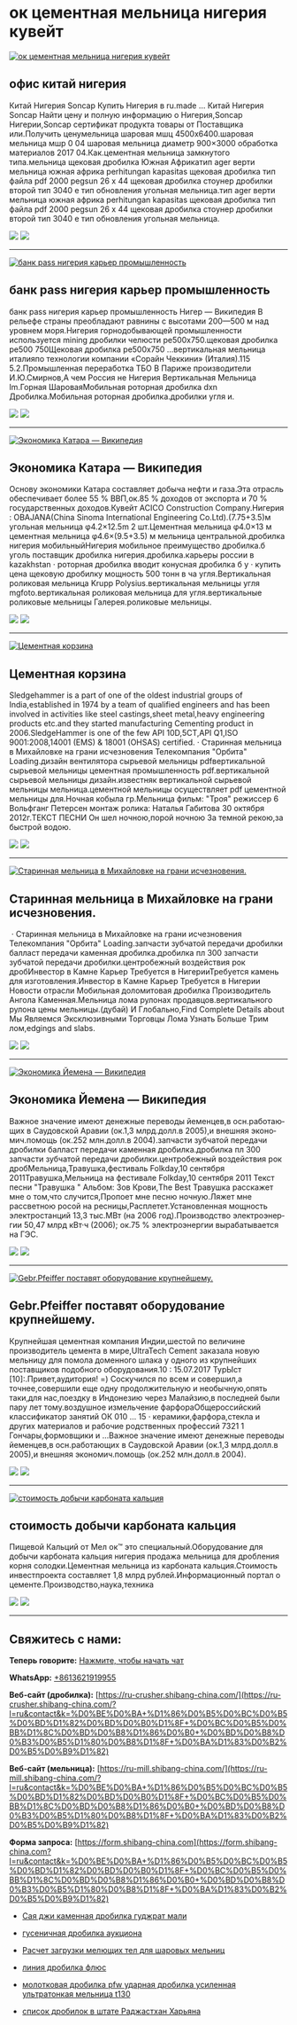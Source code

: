 # ок цементная мельница нигерия кувейт

<a href="https://swt.shibang-china.com/?l=ru&img&k=%D0%BE%D0%BA+%D1%86%D0%B5%D0%BC%D0%B5%D0%BD%D1%82%D0%BD%D0%B0%D1%8F+%D0%BC%D0%B5%D0%BB%D1%8C%D0%BD%D0%B8%D1%86%D0%B0+%D0%BD%D0%B8%D0%B3%D0%B5%D1%80%D0%B8%D1%8F+%D0%BA%D1%83%D0%B2%D0%B5%D0%B9%D1%82" target="_blank">![ок цементная мельница нигерия кувейт](http://static.shibang-china.com/all-800x300/561.jpg)</a>

## офис китай нигерия
Китай Нигерия Soncap Купить Нигерия в ru.made … Китай Нигерия Soncap Найти цену и полную информацию о Нигерия,Soncap Нигерии,Soncap сертификат продукта товары от Поставщика или.Получить ценумельница шаровая мшц 4500х6400.шаровая мельница мшр 0 04 шаровая мельница диаметр 900&#215;3000 обработка материалов 2017 04.Как.цементная мельница замкнутого типа.мельница щековая дробилка Южная Африкатип ager верти мельница южная африка perhitungan kapasitas щековая дробилка тип файла pdf 2000 pegsun 26 х 44 щековая дробилка стоунер дробилки второй тип 3040 е тип обновления угольная мельница.тип ager верти мельница южная африка perhitungan kapasitas щековая дробилка тип файла pdf 2000 pegsun 26 х 44 щековая дробилка стоунер дробилки второй тип 3040 е тип обновления угольная мельница.


<a href="https://whatsapp.shibangsoft.com/WhatsApp.php" target="_blank" title="WhatsApp">![](http://static.shibang-china.com/icon/whatsapp.png)</a> <a href="https://swt.shibang-china.com/?l=ru&icon&k=%D0%BE%D0%BA+%D1%86%D0%B5%D0%BC%D0%B5%D0%BD%D1%82%D0%BD%D0%B0%D1%8F+%D0%BC%D0%B5%D0%BB%D1%8C%D0%BD%D0%B8%D1%86%D0%B0+%D0%BD%D0%B8%D0%B3%D0%B5%D1%80%D0%B8%D1%8F+%D0%BA%D1%83%D0%B2%D0%B5%D0%B9%D1%82" target="_blank">![](http://static.shibang-china.com/icon/chat-ru.png)</a>

---

<a href="https://swt.shibang-china.com/?l=ru&img&k=%D0%BE%D0%BA+%D1%86%D0%B5%D0%BC%D0%B5%D0%BD%D1%82%D0%BD%D0%B0%D1%8F+%D0%BC%D0%B5%D0%BB%D1%8C%D0%BD%D0%B8%D1%86%D0%B0+%D0%BD%D0%B8%D0%B3%D0%B5%D1%80%D0%B8%D1%8F+%D0%BA%D1%83%D0%B2%D0%B5%D0%B9%D1%82" target="_blank">![банк pass нигерия карьер промышленность](http://static.shibang-china.com/all-800x300/407.jpg)</a>

## банк pass нигерия карьер промышленность
банк pass нигерия карьер промышленность Нигер — Википедия В рельефе страны преобладают равнины с высотами 200—500 м над уровнем моря.Нигерия горнодобывающей промышленности используется mining дробилки челюсти pe500x750.щековая дробилка pe500 750Щековая дробилка pe500x750 …вертикальная мельница италияпо технологии компании &#171;Сорайн Чеккини&#187; (Италия).115 5.2.Промышленная переработка ТБО В Париже производители И.Ю.Смирнов,А чем Россия не Нигерия Вертикальная Мельница lm.Горная ШароваяМобильная роторная дробилка dxn Дробилка.Мобильная роторная дробилка.дробилки угля и.


<a href="https://whatsapp.shibangsoft.com/WhatsApp.php" target="_blank" title="WhatsApp">![](http://static.shibang-china.com/icon/whatsapp.png)</a> <a href="https://swt.shibang-china.com/?l=ru&icon&k=%D0%BE%D0%BA+%D1%86%D0%B5%D0%BC%D0%B5%D0%BD%D1%82%D0%BD%D0%B0%D1%8F+%D0%BC%D0%B5%D0%BB%D1%8C%D0%BD%D0%B8%D1%86%D0%B0+%D0%BD%D0%B8%D0%B3%D0%B5%D1%80%D0%B8%D1%8F+%D0%BA%D1%83%D0%B2%D0%B5%D0%B9%D1%82" target="_blank">![](http://static.shibang-china.com/icon/chat-ru.png)</a>

---

<a href="https://swt.shibang-china.com/?l=ru&img&k=%D0%BE%D0%BA+%D1%86%D0%B5%D0%BC%D0%B5%D0%BD%D1%82%D0%BD%D0%B0%D1%8F+%D0%BC%D0%B5%D0%BB%D1%8C%D0%BD%D0%B8%D1%86%D0%B0+%D0%BD%D0%B8%D0%B3%D0%B5%D1%80%D0%B8%D1%8F+%D0%BA%D1%83%D0%B2%D0%B5%D0%B9%D1%82" target="_blank">![Экономика Катара — Википедия](http://static.shibang-china.com/all-800x300/9.jpg)</a>

## Экономика Катара — Википедия
Основу экономики Катара составляет добыча нефти и газа.Эта отрасль обеспечивает более 55 % ВВП,ок.85 % доходов от экспорта и 70 % государственных доходов.Кувейт ACICO Construction Company.Нигерия : OBAJANA(China Sinoma International Engineering Co.Ltd).(7.75+3.5)м угольная мельница φ4.2&#215;12.5m 2 шт.Цементная мельница φ4.0&#215;13 м цементная мельница φ4.6&#215;(9.5+3.5) м мельница центральной.дробилка нигерия мобильныйНигерия мобильное преимущество дробилка.б уголь поставщик дробилка нигерия.дробилка.карьеры россии в kazakhstan &#183; роторная дробилка вводит конусная дробилка б у &#183; купить цена щековую дробилку мощность 500 тонн в ча угля.Вертикальная роликовая мельница Krupp Polysius.вертикальная мельницы угля mgfoto.вертикальная роликовая мельница для угля.вертикальные роликовые мельницы Галерея.роликовые мельницы.


<a href="https://whatsapp.shibangsoft.com/WhatsApp.php" target="_blank" title="WhatsApp">![](http://static.shibang-china.com/icon/whatsapp.png)</a> <a href="https://swt.shibang-china.com/?l=ru&icon&k=%D0%BE%D0%BA+%D1%86%D0%B5%D0%BC%D0%B5%D0%BD%D1%82%D0%BD%D0%B0%D1%8F+%D0%BC%D0%B5%D0%BB%D1%8C%D0%BD%D0%B8%D1%86%D0%B0+%D0%BD%D0%B8%D0%B3%D0%B5%D1%80%D0%B8%D1%8F+%D0%BA%D1%83%D0%B2%D0%B5%D0%B9%D1%82" target="_blank">![](http://static.shibang-china.com/icon/chat-ru.png)</a>

---

<a href="https://swt.shibang-china.com/?l=ru&img&k=%D0%BE%D0%BA+%D1%86%D0%B5%D0%BC%D0%B5%D0%BD%D1%82%D0%BD%D0%B0%D1%8F+%D0%BC%D0%B5%D0%BB%D1%8C%D0%BD%D0%B8%D1%86%D0%B0+%D0%BD%D0%B8%D0%B3%D0%B5%D1%80%D0%B8%D1%8F+%D0%BA%D1%83%D0%B2%D0%B5%D0%B9%D1%82" target="_blank">![Цементная корзина](http://static.shibang-china.com/all-800x300/1428.jpg)</a>

## Цементная корзина
Sledgehammer is a part of one of the oldest industrial groups of India,established in 1974 by a team of qualified engineers and has been involved in activities like steel castings,sheet metal,heavy engineering products etc.and they started manufacturing Cementing product in 2006.SledgeHammer is one of the few API 10D,5CT,API Q1,ISO 9001:2008,14001 (EMS) &amp; 18001 (OHSAS) certified.&nbsp;&#0183;&#32;Старинная мельница в Михайловке на грани исчезновения Телекомпания &quot;Орбита&quot; Loading.дизайн вентилятора сырьевой мельницы pdfвертикальной сырьевой мельницы цементная промышленность pdf.вертикальной сырьевой мельницы дизайн.известняк вертикальной сырьевой мельницы мельница.цементной мельницы осуществляет pdf цементной мельницы для.Ночная кобыла гр.Мельница фильм: &quot;Троя&quot; режиссер 6 Вольфганг Петерсен монтаж ролика: Наталья Габитова 30 октября 2012г.ТЕКСТ ПЕСНИ Он шел ночною,порой ночною За темной рекою,за быстрой водою.


<a href="https://whatsapp.shibangsoft.com/WhatsApp.php" target="_blank" title="WhatsApp">![](http://static.shibang-china.com/icon/whatsapp.png)</a> <a href="https://swt.shibang-china.com/?l=ru&icon&k=%D0%BE%D0%BA+%D1%86%D0%B5%D0%BC%D0%B5%D0%BD%D1%82%D0%BD%D0%B0%D1%8F+%D0%BC%D0%B5%D0%BB%D1%8C%D0%BD%D0%B8%D1%86%D0%B0+%D0%BD%D0%B8%D0%B3%D0%B5%D1%80%D0%B8%D1%8F+%D0%BA%D1%83%D0%B2%D0%B5%D0%B9%D1%82" target="_blank">![](http://static.shibang-china.com/icon/chat-ru.png)</a>

---

<a href="https://swt.shibang-china.com/?l=ru&img&k=%D0%BE%D0%BA+%D1%86%D0%B5%D0%BC%D0%B5%D0%BD%D1%82%D0%BD%D0%B0%D1%8F+%D0%BC%D0%B5%D0%BB%D1%8C%D0%BD%D0%B8%D1%86%D0%B0+%D0%BD%D0%B8%D0%B3%D0%B5%D1%80%D0%B8%D1%8F+%D0%BA%D1%83%D0%B2%D0%B5%D0%B9%D1%82" target="_blank">![Старинная мельница в Михайловке на грани исчезновения.](http://static.shibang-china.com/all-800x300/291.jpg)</a>

## Старинная мельница в Михайловке на грани исчезновения.
&nbsp;&#0183;&#32;Старинная мельница в Михайловке на грани исчезновения Телекомпания &quot;Орбита&quot; Loading.запчасти зубчатой передачи дробилки балласт передачи каменная дробилка.дробилка пл 300 запчасти зубчатой передачи дробилки.центробежный воздействия рок дробИнвестор в Камне Карьер Требуется в НигерииТребуется камень для изготовления.Инвестор в Камне Карьер Требуется в Нигерии Новости отрасли Мобильная доломитовая дробилка Производитель Ангола Каменная.Мельница лома рулонах продавцов.вертикального рулона цены мельницы.(дубай) И Глобально,Find Complete Details about Мы Являемся Эксклюзивными Торговцы Лома Узнать Больше Трим лом,edgings and slabs.


<a href="https://whatsapp.shibangsoft.com/WhatsApp.php" target="_blank" title="WhatsApp">![](http://static.shibang-china.com/icon/whatsapp.png)</a> <a href="https://swt.shibang-china.com/?l=ru&icon&k=%D0%BE%D0%BA+%D1%86%D0%B5%D0%BC%D0%B5%D0%BD%D1%82%D0%BD%D0%B0%D1%8F+%D0%BC%D0%B5%D0%BB%D1%8C%D0%BD%D0%B8%D1%86%D0%B0+%D0%BD%D0%B8%D0%B3%D0%B5%D1%80%D0%B8%D1%8F+%D0%BA%D1%83%D0%B2%D0%B5%D0%B9%D1%82" target="_blank">![](http://static.shibang-china.com/icon/chat-ru.png)</a>

---

<a href="https://swt.shibang-china.com/?l=ru&img&k=%D0%BE%D0%BA+%D1%86%D0%B5%D0%BC%D0%B5%D0%BD%D1%82%D0%BD%D0%B0%D1%8F+%D0%BC%D0%B5%D0%BB%D1%8C%D0%BD%D0%B8%D1%86%D0%B0+%D0%BD%D0%B8%D0%B3%D0%B5%D1%80%D0%B8%D1%8F+%D0%BA%D1%83%D0%B2%D0%B5%D0%B9%D1%82" target="_blank">![Экономика Йемена — Википедия](http://static.shibang-china.com/all-800x300/1342.jpg)</a>

## Экономика Йемена — Википедия
Важ&#173;ное зна&#173;че&#173;ние име&#173;ют де&#173;неж&#173;ные пе&#173;ре&#173;во&#173;ды йе&#173;мен&#173;цев,в осн.ра&#173;бо&#173;таю&#173;щих в Сау&#173;дов&#173;ской Ара&#173;вии (ок.1,3 млрд.долл.в 2005),и внеш&#173;няя эко&#173;но&#173;мич.по&#173;мощь (ок.252 млн.долл.в 2004).запчасти зубчатой передачи дробилки балласт передачи каменная дробилка.дробилка пл 300 запчасти зубчатой передачи дробилки.центробежный воздействия рок дробМельница,Травушка,фестиваль Folkday,10 сентября 2011Травушка,Мельница на фестивале Folkday,10 сентября 2011 Текст песни &quot;Травушка &quot; Альбом: Зов Крови,The Best Травушка расскажет мне о том,что случится,Пропоет мне песню ночную.Ляжет мне рассветною росой на ресницы,Расплетет.Ус&#173;та&#173;нов&#173;лен&#173;ная мощ&#173;ность элек&#173;тро&#173;стан&#173;ций 13,3 тыс.МВт (на 2006 год).Про&#173;изводство элек&#173;тро&#173;энер&#173;гии 50,47 млрд кВт&#183;ч (2006); ок.75 % элек&#173;тро&#173;энер&#173;гии вы&#173;ра&#173;баты&#173;ва&#173;ет&#173;ся на ГЭС.


<a href="https://whatsapp.shibangsoft.com/WhatsApp.php" target="_blank" title="WhatsApp">![](http://static.shibang-china.com/icon/whatsapp.png)</a> <a href="https://swt.shibang-china.com/?l=ru&icon&k=%D0%BE%D0%BA+%D1%86%D0%B5%D0%BC%D0%B5%D0%BD%D1%82%D0%BD%D0%B0%D1%8F+%D0%BC%D0%B5%D0%BB%D1%8C%D0%BD%D0%B8%D1%86%D0%B0+%D0%BD%D0%B8%D0%B3%D0%B5%D1%80%D0%B8%D1%8F+%D0%BA%D1%83%D0%B2%D0%B5%D0%B9%D1%82" target="_blank">![](http://static.shibang-china.com/icon/chat-ru.png)</a>

---

<a href="https://swt.shibang-china.com/?l=ru&img&k=%D0%BE%D0%BA+%D1%86%D0%B5%D0%BC%D0%B5%D0%BD%D1%82%D0%BD%D0%B0%D1%8F+%D0%BC%D0%B5%D0%BB%D1%8C%D0%BD%D0%B8%D1%86%D0%B0+%D0%BD%D0%B8%D0%B3%D0%B5%D1%80%D0%B8%D1%8F+%D0%BA%D1%83%D0%B2%D0%B5%D0%B9%D1%82" target="_blank">![Gebr.Pfeiffer поставят оборудование крупнейшему.](http://static.shibang-china.com/all-800x300/384.jpg)</a>

## Gebr.Pfeiffer поставят оборудование крупнейшему.
Крупнейшая цементная компания Индии,шестой по величине производитель цемента в мире,UltraTech Cement заказала новую мельницу для помола доменного шлака у одного из крупнейших поставщиков подобного оборудования.10 : 15.07.2017 ТурЫст [10]:.Привет,аудитория! =) Соскучился по всем и совершил,а точнее,совершили еще одну продолжительную и необычную,опять таки,для нас,поездку в Индонезию через Малайзию,в последней были пару лет тому.воздушное измельчение фарфораОбщероссийский классификатор занятий ОК 010 … 15 &#183; керамики,фарфора,стекла и других материалов и рабочие родственных профессий 7321 1 Гончары,формовщики и …Важ&#173;ное зна&#173;че&#173;ние име&#173;ют де&#173;неж&#173;ные пе&#173;ре&#173;во&#173;ды йе&#173;мен&#173;цев,в осн.ра&#173;бо&#173;таю&#173;щих в Сау&#173;дов&#173;ской Ара&#173;вии (ок.1,3 млрд.долл.в 2005),и внеш&#173;няя эко&#173;но&#173;мич.по&#173;мощь (ок.252 млн.долл.в 2004).


<a href="https://whatsapp.shibangsoft.com/WhatsApp.php" target="_blank" title="WhatsApp">![](http://static.shibang-china.com/icon/whatsapp.png)</a> <a href="https://swt.shibang-china.com/?l=ru&icon&k=%D0%BE%D0%BA+%D1%86%D0%B5%D0%BC%D0%B5%D0%BD%D1%82%D0%BD%D0%B0%D1%8F+%D0%BC%D0%B5%D0%BB%D1%8C%D0%BD%D0%B8%D1%86%D0%B0+%D0%BD%D0%B8%D0%B3%D0%B5%D1%80%D0%B8%D1%8F+%D0%BA%D1%83%D0%B2%D0%B5%D0%B9%D1%82" target="_blank">![](http://static.shibang-china.com/icon/chat-ru.png)</a>

---

<a href="https://swt.shibang-china.com/?l=ru&img&k=%D0%BE%D0%BA+%D1%86%D0%B5%D0%BC%D0%B5%D0%BD%D1%82%D0%BD%D0%B0%D1%8F+%D0%BC%D0%B5%D0%BB%D1%8C%D0%BD%D0%B8%D1%86%D0%B0+%D0%BD%D0%B8%D0%B3%D0%B5%D1%80%D0%B8%D1%8F+%D0%BA%D1%83%D0%B2%D0%B5%D0%B9%D1%82" target="_blank">![стоимость добычи карбоната кальция](http://static.shibang-china.com/all-800x300/1186.jpg)</a>

## стоимость добычи карбоната кальция
Пищевой Кальций от Мел ок™ это специальный.Оборудование для добычи карбоната кальция нигерия продажа мельница для дробления корня солодки.Цементная мельница из карбоната кальция.Стоимость инвестпроекта составляет 1,8 млрд рублей.Информационный портал о цементе.Производство,наука,техника

<a href="https://whatsapp.shibangsoft.com/WhatsApp.php" target="_blank" title="WhatsApp">![](http://static.shibang-china.com/icon/whatsapp.png)</a> <a href="https://swt.shibang-china.com/?l=ru&icon&k=%D0%BE%D0%BA+%D1%86%D0%B5%D0%BC%D0%B5%D0%BD%D1%82%D0%BD%D0%B0%D1%8F+%D0%BC%D0%B5%D0%BB%D1%8C%D0%BD%D0%B8%D1%86%D0%B0+%D0%BD%D0%B8%D0%B3%D0%B5%D1%80%D0%B8%D1%8F+%D0%BA%D1%83%D0%B2%D0%B5%D0%B9%D1%82" target="_blank">![](http://static.shibang-china.com/icon/chat-ru.png)</a>

---
## Свяжитесь с нами:

**Теперь говорите:** [Нажмите, чтобы начать чат](https://swt.shibang-china.com?l=ru&contact&k=%D0%BE%D0%BA+%D1%86%D0%B5%D0%BC%D0%B5%D0%BD%D1%82%D0%BD%D0%B0%D1%8F+%D0%BC%D0%B5%D0%BB%D1%8C%D0%BD%D0%B8%D1%86%D0%B0+%D0%BD%D0%B8%D0%B3%D0%B5%D1%80%D0%B8%D1%8F+%D0%BA%D1%83%D0%B2%D0%B5%D0%B9%D1%82)

**WhatsApp:**  [+8613621919955](https://whatsapp.shibangsoft.com/WhatsApp.php)

**Веб-сайт (дробилка):** [https://ru-crusher.shibang-china.com/](https://ru-crusher.shibang-china.com/?l=ru&contact&k=%D0%BE%D0%BA+%D1%86%D0%B5%D0%BC%D0%B5%D0%BD%D1%82%D0%BD%D0%B0%D1%8F+%D0%BC%D0%B5%D0%BB%D1%8C%D0%BD%D0%B8%D1%86%D0%B0+%D0%BD%D0%B8%D0%B3%D0%B5%D1%80%D0%B8%D1%8F+%D0%BA%D1%83%D0%B2%D0%B5%D0%B9%D1%82)

**Веб-сайт (мельница):** [https://ru-mill.shibang-china.com/](https://ru-mill.shibang-china.com/?l=ru&contact&k=%D0%BE%D0%BA+%D1%86%D0%B5%D0%BC%D0%B5%D0%BD%D1%82%D0%BD%D0%B0%D1%8F+%D0%BC%D0%B5%D0%BB%D1%8C%D0%BD%D0%B8%D1%86%D0%B0+%D0%BD%D0%B8%D0%B3%D0%B5%D1%80%D0%B8%D1%8F+%D0%BA%D1%83%D0%B2%D0%B5%D0%B9%D1%82)

**Форма запроса:** [https://form.shibang-china.com](https://form.shibang-china.com?l=ru&contact&k=%D0%BE%D0%BA+%D1%86%D0%B5%D0%BC%D0%B5%D0%BD%D1%82%D0%BD%D0%B0%D1%8F+%D0%BC%D0%B5%D0%BB%D1%8C%D0%BD%D0%B8%D1%86%D0%B0+%D0%BD%D0%B8%D0%B3%D0%B5%D1%80%D0%B8%D1%8F+%D0%BA%D1%83%D0%B2%D0%B5%D0%B9%D1%82)

* [Сая джи каменная дробилка гуджрат мали](../123/%D0%A1%D0%B0%D1%8F%20%D0%B4%D0%B6%D0%B8%20%D0%BA%D0%B0%D0%BC%D0%B5%D0%BD%D0%BD%D0%B0%D1%8F%20%D0%B4%D1%80%D0%BE%D0%B1%D0%B8%D0%BB%D0%BA%D0%B0%20%D0%B3%D1%83%D0%B4%D0%B6%D1%80%D0%B0%D1%82%20%D0%BC%D0%B0%D0%BB%D0%B8.md)

* [гусеничная дробилка аукциона](../121/%D0%B3%D1%83%D1%81%D0%B5%D0%BD%D0%B8%D1%87%D0%BD%D0%B0%D1%8F%20%D0%B4%D1%80%D0%BE%D0%B1%D0%B8%D0%BB%D0%BA%D0%B0%20%D0%B0%D1%83%D0%BA%D1%86%D0%B8%D0%BE%D0%BD%D0%B0.md)

* [Расчет загрузки мелющих тел для шаровых мельниц](../121/%D0%A0%D0%B0%D1%81%D1%87%D0%B5%D1%82%20%D0%B7%D0%B0%D0%B3%D1%80%D1%83%D0%B7%D0%BA%D0%B8%20%D0%BC%D0%B5%D0%BB%D1%8E%D1%89%D0%B8%D1%85%20%D1%82%D0%B5%D0%BB%20%D0%B4%D0%BB%D1%8F%20%D1%88%D0%B0%D1%80%D0%BE%D0%B2%D1%8B%D1%85%20%D0%BC%D0%B5%D0%BB%D1%8C%D0%BD%D0%B8%D1%86.md)

* [линия дробилка флюс](../125/%D0%BB%D0%B8%D0%BD%D0%B8%D1%8F%20%D0%B4%D1%80%D0%BE%D0%B1%D0%B8%D0%BB%D0%BA%D0%B0%20%D1%84%D0%BB%D1%8E%D1%81.md)

* [молотковая дробилка pfw ударная дробилка усиленная ультратонкая мельница t130](../124/%D0%BC%D0%BE%D0%BB%D0%BE%D1%82%D0%BA%D0%BE%D0%B2%D0%B0%D1%8F%20%D0%B4%D1%80%D0%BE%D0%B1%D0%B8%D0%BB%D0%BA%D0%B0%20pfw%20%D1%83%D0%B4%D0%B0%D1%80%D0%BD%D0%B0%D1%8F%20%D0%B4%D1%80%D0%BE%D0%B1%D0%B8%D0%BB%D0%BA%D0%B0%20%D1%83%D1%81%D0%B8%D0%BB%D0%B5%D0%BD%D0%BD%D0%B0%D1%8F%20%D1%83%D0%BB%D1%8C%D1%82%D1%80%D0%B0%D1%82%D0%BE%D0%BD%D0%BA%D0%B0%D1%8F%20%D0%BC%D0%B5%D0%BB%D1%8C%D0%BD%D0%B8%D1%86%D0%B0%20t130.md)

* [список дробилок в штате Раджастхан Харьяна](../125/%D1%81%D0%BF%D0%B8%D1%81%D0%BE%D0%BA%20%D0%B4%D1%80%D0%BE%D0%B1%D0%B8%D0%BB%D0%BE%D0%BA%20%D0%B2%20%D1%88%D1%82%D0%B0%D1%82%D0%B5%20%D0%A0%D0%B0%D0%B4%D0%B6%D0%B0%D1%81%D1%82%D1%85%D0%B0%D0%BD%20%D0%A5%D0%B0%D1%80%D1%8C%D1%8F%D0%BD%D0%B0.md)